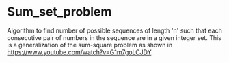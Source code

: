 # Sum_set_problem
Algorithm to find number of possible sequences of length 'n' such that each consecutive pair of numbers in the sequence are in a given integer set.
This is a generalization of the sum-square problem as shown in https://www.youtube.com/watch?v=G1m7goLCJDY.
